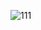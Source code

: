 ![111](https://github.com/MayaGhajghouj/instagramPageDesign/assets/118531014/7dd9fdd9-4882-44ab-a01e-42286b85ba19)
